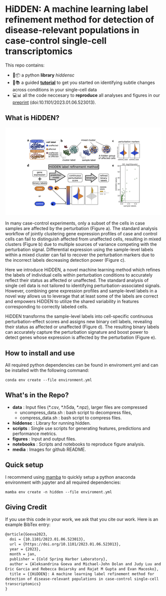 # HiDDEN: A machine learning label refinement method for detection of disease-relevant populations in case-control single-cell transcriptomics

This repo contains:
* 🐍📦 a python **library** *hiddensc* 
* 📍📚 a guided [**tutorial**](https://github.com/tudaga/LabelCorrection/blob/main/notebooks/HiDDEN_Tutorial.ipynb) to get you started on identifying subtle changes across conditions in your single-cell data
* 💻📊 all the code neccesary to **reproduce** all analyses and figures in our [preprint](https://www.biorxiv.org/content/10.1101/2023.01.06.523013v1) (doi:10.1101/2023.01.06.523013). 

## What is HiDDEN?
![Figure 1](media/Figure1.jpeg)

In many case-control experiments, only a subset of the cells in case samples are affected by the perturbation (Figure a). The standard analysis workflow of jointly clustering gene expression profiles of case and control cells can fail to distinguish affected from unaffected cells, resulting in mixed clusters (Figure b) due to multiple sources of variance competing with the perturbation signal. Differential expression using the sample-level labels within a mixed cluster can fail to recover the perturbation markers due to the incorrect labels decreasing detection power (Figure c). 

Here we introduce HiDDEN, a novel machine learning method which refines the labels of individual cells within perturbation conditions to accurately reflect their status as affected or unaffected. The standard analysis of single cell data is not tailored to identifying perturbation-associated signals. However, combining gene expression profiles and sample-level labels in a novel way allows us to leverage that at least some of the labels are correct and empowers HiDDEN to utilize the shared variability in features corresponding to correctly labeled cells.

HiDDEN transforms the sample-level labels into cell-specific continuous perturbation-effect scores and assigns new binary cell labels, revealing their status as affected or unaffected (Figure d). The resulting binary labels can accurately capture the perturbation signature and boost power to detect genes whose expression is affected by the perturbation (Figure e).

## How to install and use
All required python dependencies can be found in enviroment.yml and can be installed with the following command:
```
conda env create --file environment.yml
```

## What's in the Repo?

- **data** : Input files (*.csv, *.h5da, *.npz), larger files are compressed
  - uncompress_data.sh : bash script to decompress files,
  - compress_data.sh : bash script to compress files.
- **hiddensc** : Library for running hidden.
- **scripts** : Single use scripts for generating features, predictions and performance metrics.
- **figures** : Input and output files.
- **notebooks** : Scripts and notebooks to reproduce figure analysis.
- **media** : Images for github README.

## Quick setup

I recommend using [mamba](https://mamba.readthedocs.io/en/latest/installation.html) to quickly setup a python anaconda environment with jupyter and all required dependencies:

```
mamba env create -n hidden --file enviroment.yml
```

## Giving Credit

If you use this code in your work, we ask that you cite our work. Here is an example BibTex entry:

```
@article{Goeva2023,
  doi = {10.1101/2023.01.06.523013},
  url = {https://doi.org/10.1101/2023.01.06.523013},
  year = {2023},
  month = jan,
  publisher = {Cold Spring Harbor Laboratory},
  author = {Aleksandrina Goeva and Michael-John Dolan and Judy Luu and Eric Garcia and Rebecca Boiarsky and Rajat M Gupta and Evan Macosko},
  title = {{HiDDEN}: A machine learning label refinement method for detection of disease-relevant populations in case-control single-cell transcriptomics}
}
```
